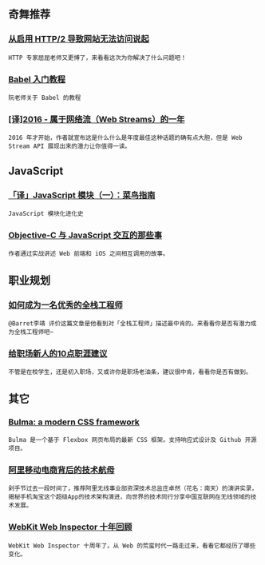 
## 奇舞推荐

### [从启用 HTTP/2 导致网站无法访问说起](https://imququ.com/post/why-tls-handshake-failed-with-http2-enabled.html)

    HTTP 专家屈屈老师又更博了，来看看这次为你解决了什么问题吧！

### [Babel 入门教程](http://www.ruanyifeng.com/blog/2016/01/babel.html)

    阮老师关于 Babel 的教程

### [[译]2016 - 属于网络流（Web Streams）的一年](http://www.w3ctech.com/topic/1693)

    2016 年才开始，作者就宣布这是什么什么是年度最佳这种话题的确有点大胆，但是 Web Stream API 展现出来的潜力让你值得一读。

## JavaScript

### [「译」JavaScript 模块（一）：菜鸟指南](http://drakeleung.github.io/blog/2016/02/07/JavaScript-Module-A-Beginner-Guide/)

    JavaScript 模块化进化史

### [Objective-C 与 JavaScript 交互的那些事](http://www.jianshu.com/p/f896d73c670a)

    作者通过实战讲述 Web 前端和 iOS 之间相互调用的故事。

## 职业规划

### [如何成为一名优秀的全栈工程师](http://www.jianshu.com/p/f0d134ed7fd0)

    @Barret李靖 评价这篇文章是他看到对「全栈工程师」描述最中肯的。来看看你是否有潜力成为全栈工程师吧~

### [给职场新人的10点职涯建议](http://www.jianshu.com/p/cb49694dd698)

    不管是在校学生，还是初入职场，又或许你是职场老油条，建议很中肯，看看你是否有做到。

## 其它

### [Bulma: a modern CSS framework](http://bulma.io/)

    Bulma 是一个基于 Flexbox 网页布局的最新 CSS 框架。支持响应式设计及 Github 开源项目。

### [阿里移动电商背后的技术航母](https://yq.aliyun.com/articles/2326)

    剁手节过去一段时间了，推荐阿里无线事业部资深技术总监庄卓然（花名：南天）的演讲实录，揭秘手机淘宝这个超级App的技术架构演进，向世界的技术同行分享中国互联网在无线领域的技术发展。

### [WebKit Web Inspector 十年回顾](http://zhuanlan.zhihu.com/FrontendMagazine/20563971)

    WebKit Web Inspector 十周年了。从 Web 的荒蛮时代一路走过来，看看它都经历了哪些变化。
